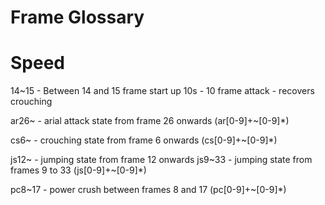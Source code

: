# Frame Glossary

# Speed
14~15 - Between 14 and 15 frame start up
10s - 10 frame attack - recovers crouching

ar26~ - arial attack state from frame 26 onwards
(ar[0-9]+~[0-9]*)

cs6~ - crouching state from frame 6 onwards
(cs[0-9]+~[0-9]*)

js12~ - jumping state from frame 12 onwards
js9~33 - jumping state from frames 9 to 33
(js[0-9]+~[0-9]*)

pc8~17 - power crush between frames 8 and 17
(pc[0-9]+~[0-9]*)

